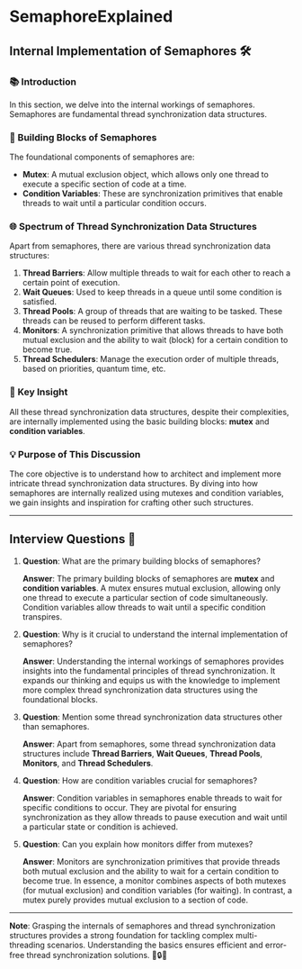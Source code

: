 # SemaphoreExplained


## Internal Implementation of Semaphores 🛠️

### 📚 Introduction

In this section, we delve into the internal workings of semaphores. Semaphores are fundamental thread synchronization data structures.

### 🔩 Building Blocks of Semaphores

The foundational components of semaphores are:
- **Mutex**: A mutual exclusion object, which allows only one thread to execute a specific section of code at a time.
- **Condition Variables**: These are synchronization primitives that enable threads to wait until a particular condition occurs.

### 🌐 Spectrum of Thread Synchronization Data Structures

Apart from semaphores, there are various thread synchronization data structures:
1. **Thread Barriers**: Allow multiple threads to wait for each other to reach a certain point of execution.
2. **Wait Queues**: Used to keep threads in a queue until some condition is satisfied.
3. **Thread Pools**: A group of threads that are waiting to be tasked. These threads can be reused to perform different tasks.
4. **Monitors**: A synchronization primitive that allows threads to have both mutual exclusion and the ability to wait (block) for a certain condition to become true.
5. **Thread Schedulers**: Manage the execution order of multiple threads, based on priorities, quantum time, etc.

### 🧠 Key Insight

All these thread synchronization data structures, despite their complexities, are internally implemented using the basic building blocks: **mutex** and **condition variables**.

### 💡 Purpose of This Discussion

The core objective is to understand how to architect and implement more intricate thread synchronization data structures. By diving into how semaphores are internally realized using mutexes and condition variables, we gain insights and inspiration for crafting other such structures.

---

## Interview Questions 🤔

1. **Question**: What are the primary building blocks of semaphores?

   **Answer**: The primary building blocks of semaphores are **mutex** and **condition variables**. A mutex ensures mutual exclusion, allowing only one thread to execute a particular section of code simultaneously. Condition variables allow threads to wait until a specific condition transpires.

2. **Question**: Why is it crucial to understand the internal implementation of semaphores?

   **Answer**: Understanding the internal workings of semaphores provides insights into the fundamental principles of thread synchronization. It expands our thinking and equips us with the knowledge to implement more complex thread synchronization data structures using the foundational blocks.

3. **Question**: Mention some thread synchronization data structures other than semaphores.

   **Answer**: Apart from semaphores, some thread synchronization data structures include **Thread Barriers**, **Wait Queues**, **Thread Pools**, **Monitors**, and **Thread Schedulers**.

4. **Question**: How are condition variables crucial for semaphores?

   **Answer**: Condition variables in semaphores enable threads to wait for specific conditions to occur. They are pivotal for ensuring synchronization as they allow threads to pause execution and wait until a particular state or condition is achieved.

5. **Question**: Can you explain how monitors differ from mutexes?

   **Answer**: Monitors are synchronization primitives that provide threads both mutual exclusion and the ability to wait for a certain condition to become true. In essence, a monitor combines aspects of both mutexes (for mutual exclusion) and condition variables (for waiting). In contrast, a mutex purely provides mutual exclusion to a section of code.

---

**Note**: Grasping the internals of semaphores and thread synchronization structures provides a strong foundation for tackling complex multi-threading scenarios. Understanding the basics ensures efficient and error-free thread synchronization solutions. 🧵🔒🧠
